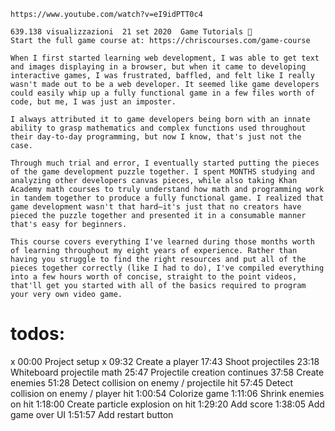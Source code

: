     https://www.youtube.com/watch?v=eI9idPTT0c4

    639.138 visualizzazioni  21 set 2020  Game Tutorials 👾
    Start the full game course at: https://chriscourses.com/game-course

    When I first started learning web development, I was able to get text and images displaying in a browser, but when it came to developing interactive games, I was frustrated, baffled, and felt like I really wasn't made out to be a web developer. It seemed like game developers could easily whip up a fully functional game in a few files worth of code, but me, I was just an imposter.

    I always attributed it to game developers being born with an innate ability to grasp mathematics and complex functions used throughout their day-to-day programming, but now I know, that's just not the case.

    Through much trial and error, I eventually started putting the pieces of the game development puzzle together. I spent MONTHS studying and analyzing other developers canvas pieces, while also taking Khan Academy math courses to truly understand how math and programming work in tandem together to produce a fully functional game. I realized that game development wasn't that hard—it's just that no creators have pieced the puzzle together and presented it in a consumable manner that's easy for beginners.

    This course covers everything I've learned during those months worth of learning throughout my eight years of experience. Rather than having you struggle to find the right resources and put all of the pieces together correctly (like I had to do), I've compiled everything into a few hours worth of concise, straight to the point videos, that'll get you started with all of the basics required to program your very own video game.

# todos:
x    00:00 Project setup
x    09:32 Create a player
    17:43 Shoot projectiles
    23:18 Whiteboard projectile math
    25:47 Projectile creation continues
    37:58 Create enemies
    51:28 Detect collision on enemy / projectile hit
    57:45 Detect collision on enemy / player hit
    1:00:54 Colorize game
    1:11:06 Shrink enemies on hit
    1:18:00 Create particle explosion on hit
    1:29:20 Add score
    1:38:05 Add game over UI
    1:51:57 Add restart button